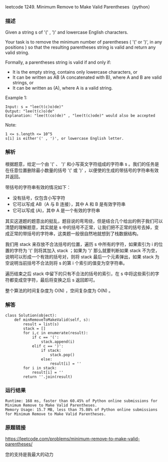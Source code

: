 leetcode  1249. Minimum Remove to Make Valid Parentheses（python）




### 描述

Given a string s of '(' , ')' and lowercase English characters.

Your task is to remove the minimum number of parentheses ( '(' or ')', in any positions ) so that the resulting parentheses string is valid and return any valid string.

Formally, a parentheses string is valid if and only if:

* It is the empty string, contains only lowercase characters, or
* It can be written as AB (A concatenated with B), where A and B are valid strings, or
* It can be written as (A), where A is a valid string.
 



Example 1:


	Input: s = "lee(t(c)o)de)"
	Output: "lee(t(c)o)de"
	Explanation: "lee(t(co)de)" , "lee(t(c)ode)" would also be accepted
	





Note:

	1 <= s.length <= 10^5
	s[i] is either'(' , ')', or lowercase English letter.


### 解析


根据题意，给定一个由 '(' 、 ')' 和小写英文字符组成的字符串 s 。我们的任务是在任意位置删除最小数量的括号 '(' 或 ')' ，以便使的生成的带括号的字符串有效并返回。

带括号的字符串有效的情况如下：

* 没有括号，仅包含小写字符
* 它可以写成 AB（A 与 B 连接），其中 A 和 B 是有效字符串
* 它可以写成 (A)，其中 A 是一个有效的字符串 

其实这道题的题意出的挺乱，题目说的弯弯绕，但是结合几个给出的例子我们可以清楚的理解题意，其实就是 s 中的括号不正常，让我们把不正常的括号去掉，变成正常的带括号的字符串，这类题一般很自然地就想到了栈数据结构。

我们用 stack 来存放不合法括号的位置，遍历 s 中所有的字符，如果索引为 i 的位置的字符为 '(' 则将其加入 stack ；如果为 ')' 那么就要判断如果 stack 不为空，说明可以形成一个有效的括号对，则将 stack 最后一个元素弹出，如果 stack 为空说明当前括号不合法则将 s 的第 i 个索引的值变为空字符串。

遍历结束之后 stack 中留下的只有不合法的括号的索引，在 s 中将这些索引的字符都变成空字符，最后将变换之后 s 返回即可。

整个算法的时间复杂度为 O(N) ，空间复杂度为 O(N) 。

### 解答
				
	class Solution(object):
	    def minRemoveToMakeValid(self, s):
	        result = list(s)
	        stack = []
	        for i,c in enumerate(result):
	            if c == '(':
	                stack.append(i)
	            elif c == ')':
	                if stack:
	                    stack.pop()
	                else:
	                    result[i] = ''
	        for i in stack:
	            result[i] = ''
	        return ''.join(result)

            	      
			
### 运行结果


	Runtime: 168 ms, faster than 60.45% of Python online submissions for Minimum Remove to Make Valid Parentheses.
	Memory Usage: 15.7 MB, less than 75.08% of Python online submissions for Minimum Remove to Make Valid Parentheses.

### 原题链接

https://leetcode.com/problems/minimum-remove-to-make-valid-parentheses/

您的支持是我最大的动力
